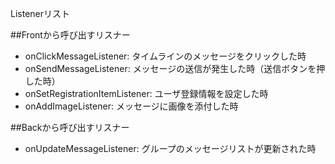 Listenerリスト

##Frontから呼び出すリスナー
 - onClickMessageListener: タイムラインのメッセージをクリックした時
 - onSendMessageListener: メッセージの送信が発生した時（送信ボタンを押した時）
 - onSetRegistrationItemListener: ユーザ登録情報を設定した時
 - onAddImageListener: メッセージに画像を添付した時

##Backから呼び出すリスナー
 - onUpdateMessageListener: グループのメッセージリストが更新された時
